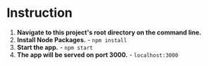 # Instruction

1. **Navigate to this project's root directory on the command line.**
2. **Install Node Packages.** - `npm install`
3. **Start the app.** - `npm start`
4. **The app will be served on port 3000.** - `localhost:3000`
